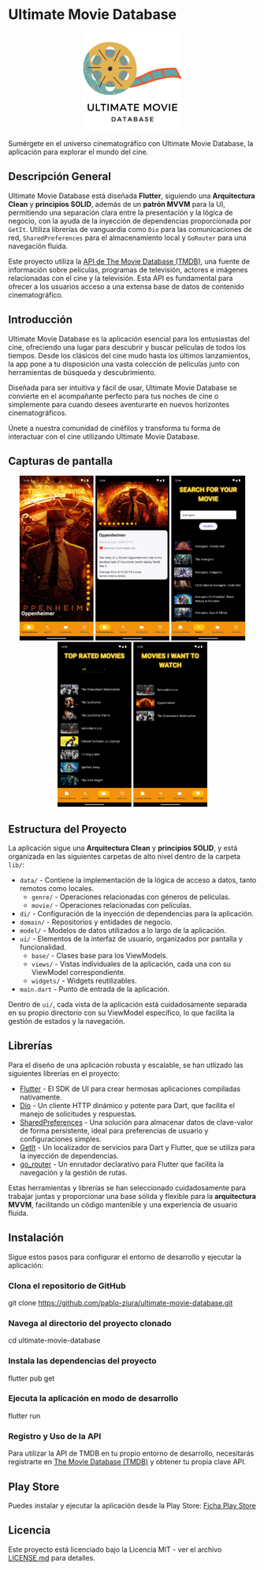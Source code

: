# Ultimate Movie Database

<p align="center">
  <img src="assets/img/logo/app_logo_icon.png" alt="Logo de Ultimate Movie Database" width="200">
</p>

Sumérgete en el universo cinematográfico con Ultimate Movie Database, la aplicación para explorar el mundo del cine.

## Descripción General

Ultimate Movie Database está diseñada **Flutter**, siguiendo una **Arquitectura Clean** y **principios SOLID**, además de un **patrón MVVM** para la UI, permitiendo una separación clara entre la presentación y la lógica de negocio, con la ayuda de la inyección de dependencias proporcionada por `GetIt`. Utiliza librerías de vanguardia como `Dio` para las comunicaciones de red, `SharedPreferences` para el almacenamiento local y `GoRouter` para una navegación fluida.

Este proyecto utiliza la [API de The Movie Database (TMDB)](https://developer.themoviedb.org/docs/getting-started), una fuente de información sobre películas, programas de televisión, actores e imágenes relacionadas con el cine y la televisión. Esta API es fundamental para ofrecer a los usuarios acceso a una extensa base de datos de contenido cinematográfico.

## Introducción

Ultimate Movie Database es la aplicación esencial para los entusiastas del cine, ofreciendo una lugar para descubrir y buscar películas de todos los tiempos. Desde los clásicos del cine mudo hasta los últimos lanzamientos, la app pone a tu disposición una vasta colección de películas junto con herramientas de búsqueda y descubrimiento.

Diseñada para ser intuitiva y fácil de usar, Ultimate Movie Database se convierte en el acompañante perfecto para tus noches de cine o simplemente para cuando desees aventurarte en nuevos horizontes cinematográficos.

Únete a nuestra comunidad de cinéfilos y transforma tu forma de interactuar con el cine utilizando Ultimate Movie Database.

## Capturas de pantalla

<p align="center">
  <img src="assets/img/screenshoots/screen_001.png" alt="Screenshot 01" width="150">
  <img src="assets/img/screenshoots/screen_002.png" alt="Screenshot 02" width="150">
  <img src="assets/img/screenshoots/screen_003.png" alt="Screenshot 03" width="150">
  <img src="assets/img/screenshoots/screen_004.png" alt="Screenshot 04" width="150">
  <img src="assets/img/screenshoots/screen_005.png" alt="Screenshot 05" width="150">
</p>

## Estructura del Proyecto

La aplicación sigue una **Arquitectura Clean** y **principios SOLID**, y está organizada en las siguientes carpetas de alto nivel dentro de la carpeta `lib/`:

- `data/` - Contiene la implementación de la lógica de acceso a datos, tanto remotos como locales.
  - `genre/` - Operaciones relacionadas con géneros de películas.
  - `movie/` - Operaciones relacionadas con películas.
- `di/` - Configuración de la inyección de dependencias para la aplicación.
- `domain/` - Repositorios y entidades de negocio.
- `model/` - Modelos de datos utilizados a lo largo de la aplicación.
- `ui/` - Elementos de la interfaz de usuario, organizados por pantalla y funcionalidad.
  - `base/` - Clases base para los ViewModels.
  - `views/` - Vistas individuales de la aplicación, cada una con su ViewModel correspondiente.
  - `widgets/` - Widgets reutilizables.
- `main.dart` - Punto de entrada de la aplicación.

Dentro de `ui/`, cada vista de la aplicación está cuidadosamente separada en su propio directorio con su ViewModel específico, lo que facilita la gestión de estados y la navegación.

## Librerías

Para el diseño de una aplicación robusta y escalable, se han utlizado las siguientes librerías en el proyecto:

- [Flutter](https://flutter.dev) - El SDK de UI para crear hermosas aplicaciones compiladas nativamente.
- [Dio](https://github.com/flutterchina/dio) - Un cliente HTTP dinámico y potente para Dart, que facilita el manejo de solicitudes y respuestas.
- [SharedPreferences](https://pub.dev/packages/shared_preferences) - Una solución para almacenar datos de clave-valor de forma persistente, ideal para preferencias de usuario y configuraciones simples.
- [GetIt](https://pub.dev/packages/get_it) - Un localizador de servicios para Dart y Flutter, que se utiliza para la inyección de dependencias.
- [go_router](https://pub.dev/packages/go_router) - Un enrutador declarativo para Flutter que facilita la navegación y la gestión de rutas.

Estas herramientas y librerías se han seleccionado cuidadosamente para trabajar juntas y proporcionar una base sólida y flexible para la **arquitectura MVVM**, facilitando un código mantenible y una experiencia de usuario fluida.

## Instalación

Sigue estos pasos para configurar el entorno de desarrollo y ejecutar la aplicación:

### Clona el repositorio de GitHub
git clone https://github.com/pablo-ziura/ultimate-movie-database.git

### Navega al directorio del proyecto clonado
cd ultimate-movie-database

### Instala las dependencias del proyecto
flutter pub get

### Ejecuta la aplicación en modo de desarrollo
flutter run

### Registro y Uso de la API

Para utilizar la API de TMDB en tu propio entorno de desarrollo, necesitarás registrarte en [The Movie Database (TMDB)](https://developer.themoviedb.org/docs/getting-started) y obtener tu propia clave API.

## Play Store

Puedes instalar y ejecutar la aplicación desde la Play Store: [Ficha Play Store](https://flutter.dev)

## Licencia

Este proyecto está licenciado bajo la Licencia MIT - ver el archivo [LICENSE.md](LICENSE.md) para detalles.